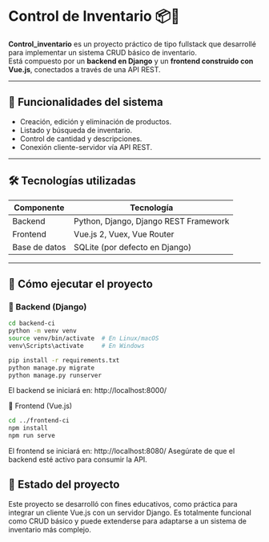 # Control de Inventario 📦🧾

**Control_inventario** es un proyecto práctico de tipo fullstack que desarrollé para implementar un sistema CRUD básico de inventario.  
Está compuesto por un **backend en Django** y un **frontend construido con Vue.js**, conectados a través de una API REST.

---

## 🎯 Funcionalidades del sistema

- Creación, edición y eliminación de productos.
- Listado y búsqueda de inventario.
- Control de cantidad y descripciones.
- Conexión cliente-servidor vía API REST.

---

## 🛠️ Tecnologías utilizadas

| Componente | Tecnología |
|------------|-------------|
| Backend    | Python, Django, Django REST Framework |
| Frontend   | Vue.js 2, Vuex, Vue Router |
| Base de datos | SQLite (por defecto en Django) |

---

## 🚀 Cómo ejecutar el proyecto

### 🔧 Backend (Django)

```bash
cd backend-ci
python -m venv venv
source venv/bin/activate  # En Linux/macOS
venv\Scripts\activate     # En Windows

pip install -r requirements.txt
python manage.py migrate
python manage.py runserver
```
El backend se iniciará en: http://localhost:8000/

🎨 Frontend (Vue.js)
```bash
cd ../frontend-ci
npm install
npm run serve
```
El frontend se iniciará en: http://localhost:8080/
Asegúrate de que el backend esté activo para consumir la API.
## 📌 Estado del proyecto
Este proyecto se desarrolló con fines educativos, como práctica para integrar un cliente Vue.js con un servidor Django.
Es totalmente funcional como CRUD básico y puede extenderse para adaptarse a un sistema de inventario más complejo.
